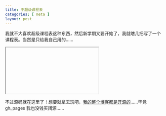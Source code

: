 ```yaml
---
title: 不超级课程表
categories: [ meta ]
layout: post
---
```



我就不大喜欢超级课程表这种东西，然后新学期又要开始了，我就瞎几把写了一个课程表。当然是只给我自己用的……


<iframe>
    <!DOCTYPE html>
    <html lang="en">
    <head>
        <meta charset="UTF-8">
        <meta name="viewport" content="width=device-width, initial-scale=1.0">
        <meta http-equiv="X-UA-Compatible" content="ie=edge">
        <title>课程表</title>
        <script src="assets/index.js"></script>
        <link rel="stylesheet" href="assets/index.css">
    </head>
    <body>
        <p>这是一个课程表，很明显我只想要他来记录我自己的课程，所以如果你不是 17 计科 1 班的，就算了</p>
        <p id="now"></p>

        <div class="fat">
            <table style="width:100%" id="schedule">
                <tr>
                    <th>Firstname</th>
                    <th>Lastname</th> 
                    <th>Age</th>
                </tr>
                <tr>
                    <td>Jill</td>
                    <td>Smith</td> 
                    <td>50</td>
                </tr>
                <tr>
                    <td>Eve</td>
                    <td>Jackson</td> 
                    <td>94</td>
                </tr>
            </table>
        </div>
    </body>
    </html>
</iframe>

不过源码就在这里了！想要就拿去玩吧，[我的整个博客都是开源的](https://github.com/POTION4/potion4.github.io)……毕竟 gh_pages 我也没钱买闭源……